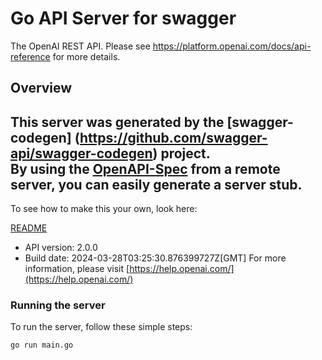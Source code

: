 # Go API Server for swagger

The OpenAI REST API. Please see https://platform.openai.com/docs/api-reference for more details.

## Overview
This server was generated by the [swagger-codegen]
(https://github.com/swagger-api/swagger-codegen) project.  
By using the [OpenAPI-Spec](https://github.com/OAI/OpenAPI-Specification) from a remote server, you can easily generate a server stub.  
-

To see how to make this your own, look here:

[README](https://github.com/swagger-api/swagger-codegen/blob/master/README.md)

- API version: 2.0.0
- Build date: 2024-03-28T03:25:30.876399727Z[GMT]
For more information, please visit [https://help.openai.com/](https://help.openai.com/)


### Running the server
To run the server, follow these simple steps:

```
go run main.go
```

